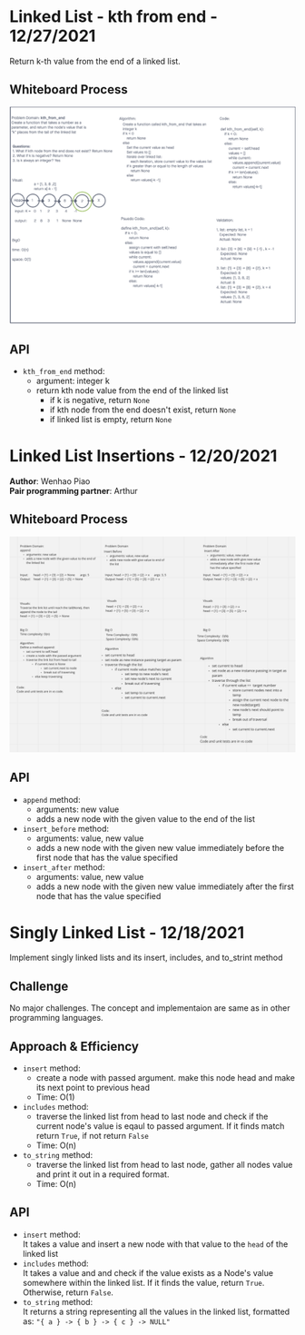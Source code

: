 # Linked List - kth from end - 12/27/2021

Return k-th value from the end of a linked list.

## Whiteboard Process

![Kth From End](kth_from_end.png)

## API

- `kth_from_end` method:
  - argument: integer k
  - return kth node value from the end of the linked list
    - if k is negative, return `None`
    - if kth node from the end doesn't exist, return `None`
    - if linked list is empty, return `None`

# Linked List Insertions - 12/20/2021

**Author**: Wenhao Piao  
**Pair programming partner**: Arthur

## Whiteboard Process

![Linked List Insertions](linked_list_insertions.png)

## API

- `append` method:
  - arguments: new value
  - adds a new node with the given value to the end of the list
- `insert_before` method:
  - arguments: value, new value
  - adds a new node with the given new value immediately before the first node that has the value specified
- `insert_after` method:
  - arguments: value, new value
  - adds a new node with the given new value immediately after the first node that has the value specified

# Singly Linked List - 12/18/2021

Implement singly linked lists and its insert, includes, and to_strint method

## Challenge

No major challenges. The concept and implementaion are same as in other programming languages.

## Approach & Efficiency

- `insert` method:
  - create a node with passed argument. make this node head and make its next point to previous head
  - Time: O(1)
- `includes` method:
  - traverse the linked list from head to last node and check if the current node's value is eqaul to passed argument. If it finds match return `True`, if not return `False`
  - Time: O(n)
- `to_string` method:
  - traverse the linked list from head to last node, gather all nodes value and print it out in a required format.
  - Time: O(n)

## API

- `insert` method:  
  It takes a value and insert a new node with that value to the `head` of the linked list
- `includes` method:  
  It takes a value and and check if the value exists as a Node's value somewhere within the linked list. If it finds the value, return `True`. Otherwise, return `False`.
- `to_string` method:  
  It returns a string representing all the values in the linked list, formatted as: `"{ a } -> { b } -> { c } -> NULL"`
